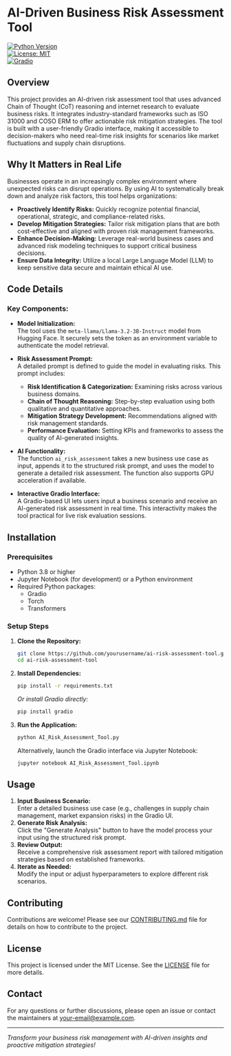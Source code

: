 # AI-Driven Business Risk Assessment Tool

[![Python Version](https://img.shields.io/badge/Python-3.8%2B-blue)](https://www.python.org)  
[![License: MIT](https://img.shields.io/badge/License-MIT-green)](LICENSE)  
[![Gradio](https://img.shields.io/badge/Gradio-UI-brightgreen)](https://gradio.app)

## Overview

This project provides an AI-driven risk assessment tool that uses advanced Chain of Thought (CoT) reasoning and internet research to evaluate business risks. It integrates industry-standard frameworks such as ISO 31000 and COSO ERM to offer actionable risk mitigation strategies. The tool is built with a user-friendly Gradio interface, making it accessible to decision-makers who need real-time risk insights for scenarios like market fluctuations and supply chain disruptions.

## Why It Matters in Real Life

Businesses operate in an increasingly complex environment where unexpected risks can disrupt operations. By using AI to systematically break down and analyze risk factors, this tool helps organizations:
- **Proactively Identify Risks:** Quickly recognize potential financial, operational, strategic, and compliance-related risks.
- **Develop Mitigation Strategies:** Tailor risk mitigation plans that are both cost-effective and aligned with proven risk management frameworks.
- **Enhance Decision-Making:** Leverage real-world business cases and advanced risk modeling techniques to support critical business decisions.
- **Ensure Data Integrity:** Utilize a local Large Language Model (LLM) to keep sensitive data secure and maintain ethical AI use.

## Code Details

### Key Components:
- **Model Initialization:**  
  The tool uses the `meta-llama/Llama-3.2-3B-Instruct` model from Hugging Face. It securely sets the token as an environment variable to authenticate the model retrieval.
  
- **Risk Assessment Prompt:**  
  A detailed prompt is defined to guide the model in evaluating risks. This prompt includes:
  - **Risk Identification & Categorization:** Examining risks across various business domains.
  - **Chain of Thought Reasoning:** Step-by-step evaluation using both qualitative and quantitative approaches.
  - **Mitigation Strategy Development:** Recommendations aligned with risk management standards.
  - **Performance Evaluation:** Setting KPIs and frameworks to assess the quality of AI-generated insights.
  
- **AI Functionality:**  
  The function `ai_risk_assessment` takes a new business use case as input, appends it to the structured risk prompt, and uses the model to generate a detailed risk assessment. The function also supports GPU acceleration if available.
  
- **Interactive Gradio Interface:**  
  A Gradio-based UI lets users input a business scenario and receive an AI-generated risk assessment in real time. This interactivity makes the tool practical for live risk evaluation sessions.

## Installation

### Prerequisites
- Python 3.8 or higher
- Jupyter Notebook (for development) or a Python environment
- Required Python packages:
  - Gradio
  - Torch
  - Transformers

### Setup Steps
1. **Clone the Repository:**
   ```bash
   git clone https://github.com/yourusername/ai-risk-assessment-tool.git
   cd ai-risk-assessment-tool
   ```
2. **Install Dependencies:**
   ```bash
   pip install -r requirements.txt
   ```
   *Or install Gradio directly:*
   ```bash
   pip install gradio
   ```
3. **Run the Application:**
   ```bash
   python AI_Risk_Assessment_Tool.py
   ```
   Alternatively, launch the Gradio interface via Jupyter Notebook:
   ```bash
   jupyter notebook AI_Risk_Assessment_Tool.ipynb
   ```

## Usage

1. **Input Business Scenario:**  
   Enter a detailed business use case (e.g., challenges in supply chain management, market expansion risks) in the Gradio UI.
2. **Generate Risk Analysis:**  
   Click the "Generate Analysis" button to have the model process your input using the structured risk prompt.
3. **Review Output:**  
   Receive a comprehensive risk assessment report with tailored mitigation strategies based on established frameworks.
4. **Iterate as Needed:**  
   Modify the input or adjust hyperparameters to explore different risk scenarios.

## Contributing

Contributions are welcome! Please see our [CONTRIBUTING.md](CONTRIBUTING.md) file for details on how to contribute to the project.

## License

This project is licensed under the MIT License. See the [LICENSE](LICENSE) file for more details.

## Contact

For any questions or further discussions, please open an issue or contact the maintainers at [your-email@example.com](mailto:your-email@example.com).

---

*Transform your business risk management with AI-driven insights and proactive mitigation strategies!*
